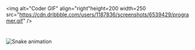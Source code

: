 <img alt="Coder GIF" align="right"height=200 width=250 src="https://cdn.dribbble.com/users/1187836/screenshots/6539429/programer.gif" />
###

<br clear="both">

<img src="https://raw.githubusercontent.com/maurodesouza/maurodesouza/output/snake.svg" alt="Snake animation" />

###
